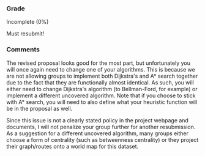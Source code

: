 ### Grade
Incomplete (0%)

Must resubmit!
### Comments

The revised proposal looks good for the most part, but unfortunately you will once again need to change one of your algorithms. This is because we are not allowing groups to implement both Dijkstra's and A* search together due to the fact that they are functionally almost identical. As such, you will either need to change Dijkstra's algorithm (to Bellman-Ford, for example) or implement a different uncovered algorithm. Note that if you choose to stick with A* search, you will need to also define what your heuristic function will be in the proposal as well.

Since this issue is not a clearly stated policy in the project webpage and documents, I will not penalize your group further for another resubmission. As a suggestion for a different uncovered algorithm, many groups either choose a form of centrality (such as betweenness centrality) or they project their graph/routes onto a world map for this dataset.

